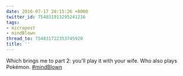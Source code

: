 ```yaml
---
date: 2016-07-17 20:15:26 +0000
twitter_id: 754831913295241216
tags:
- micropost
- mindBlown
thread_to: 754831722353745920
title: ''
---
```


Which brings me to part 2: you'll play it with your wife. Who also plays Pokémon. [#mindBlown](https://twitter.com/hashtag/mindBlown)

